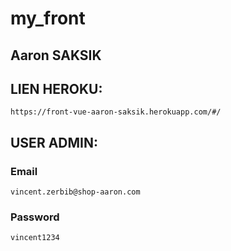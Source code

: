 # my_front

## Aaron SAKSIK

## LIEN HEROKU:
```
https://front-vue-aaron-saksik.herokuapp.com/#/
```
## USER ADMIN:
### Email 
```
vincent.zerbib@shop-aaron.com
```
### Password 
```
vincent1234
```
